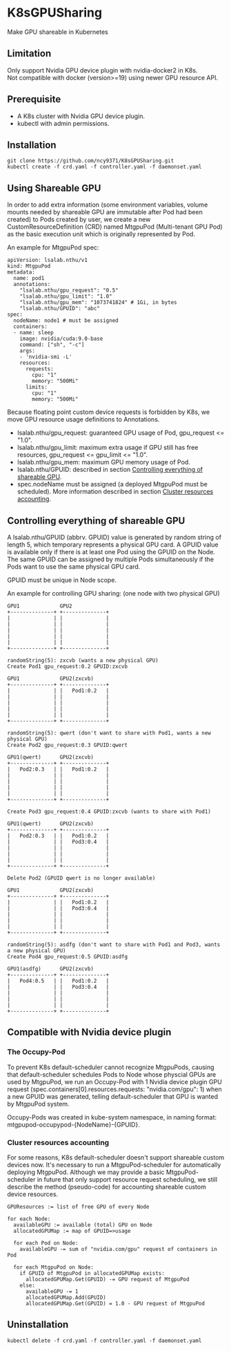 # K8sGPUSharing
Make GPU shareable in Kubernetes

## Limitation
Only support Nvidia GPU device plugin with nvidia-docker2 in K8s.  
Not compatible with docker (version>=19) using newer GPU resource API.

## Prerequisite
* A K8s cluster with Nvidia GPU device plugin.
* kubectl with admin permissions.

## Installation
```
git clone https://github.com/ncy9371/K8sGPUSharing.git
kubectl create -f crd.yaml -f controller.yaml -f daemonset.yaml
```

## Using Shareable GPU
In order to add extra information (some environment variables, volume mounts needed by shareable GPU are immutable after Pod had been created) to Pods created by user, we create a new CustomResourceDefinition (CRD) named MtgpuPod (Multi-tenant GPU Pod) as the basic execution unit which is originally represented by Pod.

An example for MtgpuPod spec:
```
apiVersion: lsalab.nthu/v1
kind: MtgpuPod
metadata:
  name: pod1
  annotations:
    "lsalab.nthu/gpu_request": "0.5"
    "lsalab.nthu/gpu_limit": "1.0"
    "lsalab.nthu/gpu_mem": "1073741824" # 1Gi, in bytes
    "lsalab.nthu/GPUID": "abc"
spec:
  nodeName: node1 # must be assigned
  containers:
  - name: sleep
    image: nvidia/cuda:9.0-base
    command: ["sh", "-c"]
    args:
    - 'nvidia-smi -L'
    resources:
      requests:
        cpu: "1"
        memory: "500Mi"
      limits:
        cpu: "1"
        memory: "500Mi"
```
Because floating point custom device requests is forbidden by K8s, we move GPU resource usage definitions to Annotations.
* lsalab.nthu/gpu_request: guaranteed GPU usage of Pod, gpu_request <= "1.0".
* lsalab.nthu/gpu_limit: maximum extra usage if GPU still has free resources, gpu_request <= gpu_limit <= "1.0".
* lsalab.nthu/gpu_mem: maximum GPU memory usage of Pod.
* lsalab.nthu/GPUID: described in section [Controlling everything of shareable GPU](#controlling-everything-of-shareable-gpu).
* spec.nodeName must be assigned (a deployed MtgpuPod must be scheduled). More information described in section [Cluster resources accounting](#cluster-resources-accounting).

## Controlling everything of shareable GPU
A lsalab.nthu/GPUID (abbrv. GPUID) value is generated by random string of length 5, which temporary represents a physical GPU card. A GPUID value is available only if there is at least one Pod using the GPUID on the Node. The same GPUID can be assigned by multiple Pods simultaneously if the Pods want to use the same physical GPU card.

GPUID must be unique in Node scope.

An example for controlling GPU sharing: (one node with two physical GPU)

```
GPU1             GPU2
+--------------+ +--------------+
|              | |              |
|              | |              |
|              | |              |
|              | |              |
|              | |              |
+--------------+ +--------------+

randomString(5): zxcvb (wants a new physical GPU)
Create Pod1 gpu_request:0.2 GPUID:zxcvb

GPU1             GPU2(zxcvb)
+--------------+ +--------------+
|              | |   Pod1:0.2   |
|              | |              |
|              | |              |
|              | |              |
|              | |              |
+--------------+ +--------------+

randomString(5): qwert (don't want to share with Pod1, wants a new physical GPU)
Create Pod2 gpu_request:0.3 GPUID:qwert

GPU1(qwert)      GPU2(zxcvb)
+--------------+ +--------------+
|   Pod2:0.3   | |   Pod1:0.2   |
|              | |              |
|              | |              |
|              | |              |
|              | |              |
+--------------+ +--------------+

Create Pod3 gpu_request:0.4 GPUID:zxcvb (wants to share with Pod1)

GPU1(qwert)      GPU2(zxcvb)
+--------------+ +--------------+
|   Pod2:0.3   | |   Pod1:0.2   |
|              | |   Pod3:0.4   |
|              | |              |
|              | |              |
|              | |              |
+--------------+ +--------------+

Delete Pod2 (GPUID qwert is no longer available)

GPU1             GPU2(zxcvb)
+--------------+ +--------------+
|              | |   Pod1:0.2   |
|              | |   Pod3:0.4   |
|              | |              |
|              | |              |
|              | |              |
+--------------+ +--------------+

randomString(5): asdfg (don't want to share with Pod1 and Pod3, wants a new physical GPU)
Create Pod4 gpu_request:0.5 GPUID:asdfg

GPU1(asdfg)      GPU2(zxcvb)
+--------------+ +--------------+
|   Pod4:0.5   | |   Pod1:0.2   |
|              | |   Pod3:0.4   |
|              | |              |
|              | |              |
|              | |              |
+--------------+ +--------------+
```

## Compatible with Nvidia device plugin

### The Occupy-Pod
To prevent K8s default-scheduler cannot recognize MtgpuPods, causing that default-scheduler schedules Pods to Node whose physcial GPUs are used by MtgpuPod, we run an Occupy-Pod with 1 Nvidia device plugin GPU request (spec.containers[0].resources.requests: "nvidia.com/gpu": 1) when a new GPUID was generated, telling default-scheduler that GPU is wanted by MtgpuPod system.

Occupy-Pods was created in kube-system namespace, in naming format: mtgpupod-occupypod-{NodeName}-{GPUID}.

### Cluster resources accounting
For some reasons, K8s default-scheduler doesn't support shareable custom devices now. It's necessary to run a MtgpuPod-scheduler for automatically deploying MtgpuPod. Although we may provide a basic MtgpuPod-scheduler in future that only support resource request scheduling, we still describe the method (pseudo-code) for accounting shareable custom device resources.
```
GPUResources := list of free GPU of every Node

for each Node:
  availableGPU := available (total) GPU on Node
  allocatedGPUMap := map of GPUID=>usage

  for each Pod on Node:
    availableGPU -= sum of "nvidia.com/gpu" request of containers in Pod

  for each MtgpuPod on Node:
    if GPUID of MtgpuPod in allocatedGPUMap exists:
      allocatedGPUMap.Get(GPUID) -= GPU request of MtgpuPod
    else:
      availableGPU -= 1
      allocatedGPUMap.Add(GPUID)
      allocatedGPUMap.Get(GPUID) = 1.0 - GPU request of MtgpuPod
```

## Uninstallation
```
kubectl delete -f crd.yaml -f controller.yaml -f daemonset.yaml
```
